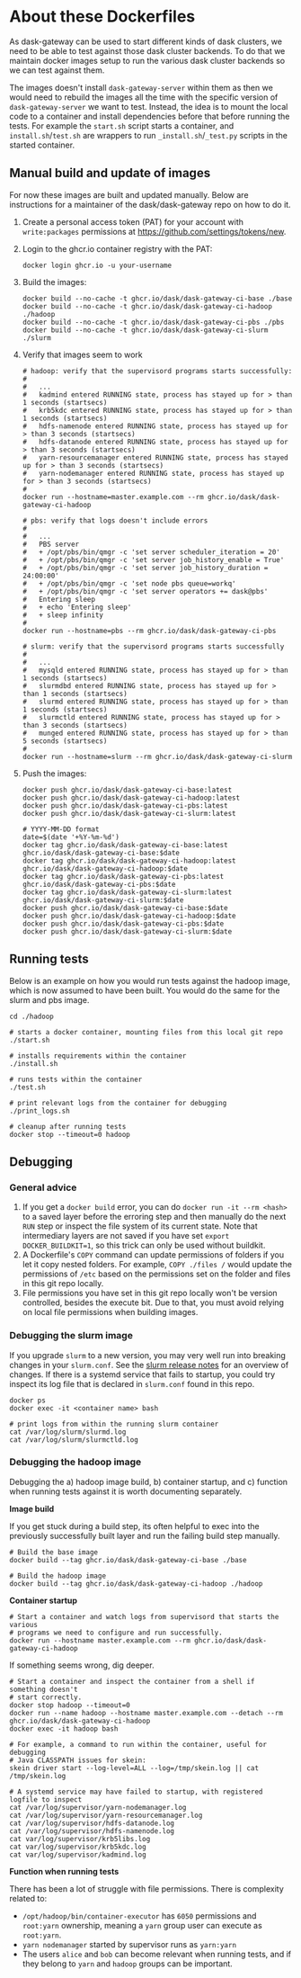 # About these Dockerfiles

As dask-gateway can be used to start different kinds of dask clusters, we need
to be able to test against those dask cluster backends. To do that we maintain
docker images setup to run the various dask cluster backends so we can test
against them.

The images doesn't install `dask-gateway-server` within them as then we would
need to rebuild the images all the time with the specific version of
`dask-gateway-server` we want to test. Instead, the idea is to mount the local
code to a container and install dependencies before that before running the
tests. For example the `start.sh` script starts a container, and
`install.sh`/`test.sh` are wrappers to run `_install.sh`/`_test.py` scripts
in the started container.

## Manual build and update of images

For now these images are built and updated manually. Below are instructions for
a maintainer of the dask/dask-gateway repo on how to do it.

1. Create a personal access token (PAT) for your account with `write:packages`
   permissions at https://github.com/settings/tokens/new.

2. Login to the ghcr.io container registry with the PAT:

   ```shell
   docker login ghcr.io -u your-username
   ```

3. Build the images:

   ```shell
   docker build --no-cache -t ghcr.io/dask/dask-gateway-ci-base ./base
   docker build --no-cache -t ghcr.io/dask/dask-gateway-ci-hadoop ./hadoop
   docker build --no-cache -t ghcr.io/dask/dask-gateway-ci-pbs ./pbs
   docker build --no-cache -t ghcr.io/dask/dask-gateway-ci-slurm ./slurm
   ```

4. Verify that images seem to work

   ```shell
   # hadoop: verify that the supervisord programs starts successfully:
   #
   #   ...
   #   kadmind entered RUNNING state, process has stayed up for > than 1 seconds (startsecs)
   #   krb5kdc entered RUNNING state, process has stayed up for > than 1 seconds (startsecs)
   #   hdfs-namenode entered RUNNING state, process has stayed up for > than 3 seconds (startsecs)
   #   hdfs-datanode entered RUNNING state, process has stayed up for > than 3 seconds (startsecs)
   #   yarn-resourcemanager entered RUNNING state, process has stayed up for > than 3 seconds (startsecs)
   #   yarn-nodemanager entered RUNNING state, process has stayed up for > than 3 seconds (startsecs)
   #
   docker run --hostname=master.example.com --rm ghcr.io/dask/dask-gateway-ci-hadoop

   # pbs: verify that logs doesn't include errors
   #
   #   ...
   #   PBS server
   #   + /opt/pbs/bin/qmgr -c 'set server scheduler_iteration = 20'
   #   + /opt/pbs/bin/qmgr -c 'set server job_history_enable = True'
   #   + /opt/pbs/bin/qmgr -c 'set server job_history_duration = 24:00:00'
   #   + /opt/pbs/bin/qmgr -c 'set node pbs queue=workq'
   #   + /opt/pbs/bin/qmgr -c 'set server operators += dask@pbs'
   #   Entering sleep
   #   + echo 'Entering sleep'
   #   + sleep infinity
   #
   docker run --hostname=pbs --rm ghcr.io/dask/dask-gateway-ci-pbs

   # slurm: verify that the supervisord programs starts successfully
   #
   #   ...
   #   mysqld entered RUNNING state, process has stayed up for > than 1 seconds (startsecs)
   #   slurmdbd entered RUNNING state, process has stayed up for > than 1 seconds (startsecs)
   #   slurmd entered RUNNING state, process has stayed up for > than 1 seconds (startsecs)
   #   slurmctld entered RUNNING state, process has stayed up for > than 3 seconds (startsecs)
   #   munged entered RUNNING state, process has stayed up for > than 5 seconds (startsecs)
   #
   docker run --hostname=slurm --rm ghcr.io/dask/dask-gateway-ci-slurm
   ```

5. Push the images:

   ```shell
   docker push ghcr.io/dask/dask-gateway-ci-base:latest
   docker push ghcr.io/dask/dask-gateway-ci-hadoop:latest
   docker push ghcr.io/dask/dask-gateway-ci-pbs:latest
   docker push ghcr.io/dask/dask-gateway-ci-slurm:latest

   # YYYY-MM-DD format
   date=$(date '+%Y-%m-%d')
   docker tag ghcr.io/dask/dask-gateway-ci-base:latest   ghcr.io/dask/dask-gateway-ci-base:$date
   docker tag ghcr.io/dask/dask-gateway-ci-hadoop:latest ghcr.io/dask/dask-gateway-ci-hadoop:$date
   docker tag ghcr.io/dask/dask-gateway-ci-pbs:latest    ghcr.io/dask/dask-gateway-ci-pbs:$date
   docker tag ghcr.io/dask/dask-gateway-ci-slurm:latest  ghcr.io/dask/dask-gateway-ci-slurm:$date
   docker push ghcr.io/dask/dask-gateway-ci-base:$date
   docker push ghcr.io/dask/dask-gateway-ci-hadoop:$date
   docker push ghcr.io/dask/dask-gateway-ci-pbs:$date
   docker push ghcr.io/dask/dask-gateway-ci-slurm:$date
   ```

## Running tests

Below is an example on how you would run tests against the hadoop image, which
is now assumed to have been built. You would do the same for the slurm and pbs
image.

```shell
cd ./hadoop

# starts a docker container, mounting files from this local git repo
./start.sh

# installs requirements within the container
./install.sh

# runs tests within the container
./test.sh

# print relevant logs from the container for debugging
./print_logs.sh

# cleanup after running tests
docker stop --timeout=0 hadoop
```

## Debugging

### General advice

1. If you get a `docker build` error, you can do `docker run -it --rm <hash>` to
   a saved layer before the erroring step and then manually do the next `RUN`
   step or inspect the file system of its current state. Note that intermediary
   layers are not saved if you have set `export DOCKER_BUILDKIT=1`, so this
   trick can only be used without buildkit.
1. A Dockerfile's `COPY` command can update permissions of folders if you let it
   copy nested folders. For example, `COPY ./files /` would update the
   permissions of `/etc` based on the permissions set on the folder and files in
   this git repo locally.
1. File permissions you have set in this git repo locally won't be version
   controlled, besides the execute bit. Due to that, you must avoid relying on
   local file permissions when building images.

### Debugging the slurm image

If you upgrade `slurm` to a new version, you may very well run into breaking
changes in your `slurm.conf`. See the [slurm release notes][] for an overview of
changes. If there is a systemd service that fails to startup, you could try
inspect its log file that is declared in `slurm.conf` found in this repo.

```shell
docker ps
docker exec -it <container name> bash

# print logs from within the running slurm container
cat /var/log/slurm/slurmd.log
cat /var/log/slurm/slurmctld.log
```

[slurm release notes]: https://slurm.schedmd.com/news.html

### Debugging the hadoop image

Debugging the a) hadoop image build, b) container startup, and c) function when
running tests against it is worth documenting separately.

__Image build__

If you get stuck during a build step, its often helpful to exec into the
previously successfully built layer and run the failing build step manually.

```shell
# Build the base image
docker build --tag ghcr.io/dask/dask-gateway-ci-base ./base

# Build the hadoop image
docker build --tag ghcr.io/dask/dask-gateway-ci-hadoop ./hadoop
```

__Container startup__

```shell
# Start a container and watch logs from supervisord that starts the various
# programs we need to configure and run successfully.
docker run --hostname master.example.com --rm ghcr.io/dask/dask-gateway-ci-hadoop
```

If something seems wrong, dig deeper.

```shell
# Start a container and inspect the container from a shell if something doesn't
# start correctly.
docker stop hadoop --timeout=0
docker run --name hadoop --hostname master.example.com --detach --rm ghcr.io/dask/dask-gateway-ci-hadoop
docker exec -it hadoop bash

# For example, a command to run within the container, useful for debugging
# Java CLASSPATH issues for skein:
skein driver start --log-level=ALL --log=/tmp/skein.log || cat /tmp/skein.log

# A systemd service may have failed to startup, with registered logfile to inspect
cat /var/log/supervisor/yarn-nodemanager.log
cat /var/log/supervisor/yarn-resourcemanager.log
cat /var/log/supervisor/hdfs-datanode.log
cat /var/log/supervisor/hdfs-namenode.log
cat var/log/supervisor/krb5libs.log
cat var/log/supervisor/krb5kdc.log
cat var/log/supervisor/kadmind.log
```

__Function when running tests__

There has been a lot of struggle with file permissions. There is complexity related to:
- `/opt/hadoop/bin/container-executor` has `6050` permissions and `root:yarn` ownership, meaning a `yarn` group user can execute as `root:yarn`.
- `yarn nodemanager` started by supervisor runs as `yarn:yarn`
- The users `alice` and `bob` can become relevant when running tests, and if they belong to `yarn` and `hadoop` groups can be important.
